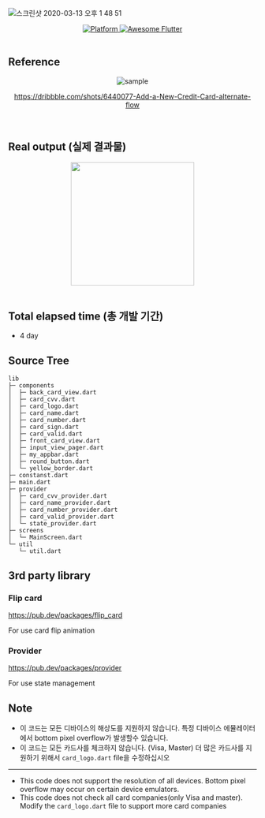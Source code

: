 ![스크린샷 2020-03-13 오후 1 48 51](https://user-images.githubusercontent.com/35194820/76590756-8c4ed180-6531-11ea-89f5-382a9553541e.png)

<div align="center">
	<a href="https://flutter.io">
    <img src="https://img.shields.io/badge/Platform-Flutter-yellow.svg"
      alt="Platform" />
  </a>
<a href="https://github.com/Solido/awesome-flutter">
   <img alt="Awesome Flutter" src="https://img.shields.io/badge/Awesome-Flutter-blue.svg?longCache=true&style=flat-square" />
</a>
</div><br>

## Reference

<div align="center">


![sample](https://user-images.githubusercontent.com/35194820/75879920-a157a080-5e5f-11ea-9763-823ad8f1a4e5.gif)

https://dribbble.com/shots/6440077-Add-a-New-Credit-Card-alternate-flow

</div><br>

## Real output (실제 결과물)

<div align="center">


<img src="https://user-images.githubusercontent.com/35194820/76142013-d0168680-60ac-11ea-9007-0db57373f96f.gif" width="250" >

</div><br>

## Total elapsed time (총 개발 기간)

- 4 day

## Source Tree

```
lib
├─ components
│  ├─ back_card_view.dart
│  ├─ card_cvv.dart
│  ├─ card_logo.dart
│  ├─ card_name.dart
│  ├─ card_number.dart
│  ├─ card_sign.dart
│  ├─ card_valid.dart
│  ├─ front_card_view.dart
│  ├─ input_view_pager.dart
│  ├─ my_appbar.dart
│  ├─ round_button.dart
│  └─ yellow_border.dart
├─ constanst.dart
├─ main.dart
├─ provider
│  ├─ card_cvv_provider.dart
│  ├─ card_name_provider.dart
│  ├─ card_number_provider.dart
│  ├─ card_valid_provider.dart
│  └─ state_provider.dart
├─ screens
│  └─ MainScreen.dart
└─ util
   └─ util.dart

```

## 3rd party library

### Flip card 

https://pub.dev/packages/flip_card

For use card flip animation

### Provider

https://pub.dev/packages/provider

For use state management


## Note

- 이 코드는 모든 디바이스의 해상도를 지원하지 않습니다. 특정 디바이스 에뮬레이터에서 bottom pixel overflow가 발생할수 있습니다.
- 이 코드는 모든 카드사를 체크하지 않습니다. (Visa, Master) 더 많은 카드사를 지원하기 위해서 `card_logo.dart` file을 수정하십시오

-----------------------------------------

- This code does not support the resolution of all devices. Bottom pixel overflow may occur on certain device emulators.
- This code does not check all card companies(only Visa and master). Modify the `card_logo.dart` file to support more card companies

